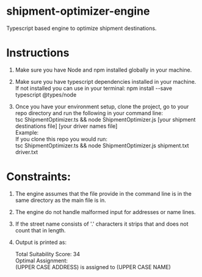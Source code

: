 # shipment-optimizer-engine
Typescript based engine to optimize shipment destinations.

# Instructions
1. Make sure you have Node and npm installed globally in your machine.

2. Make sure you have typescript dependencies installed in your machine. If not installed you can use in your terminal:
    npm install --save typescript @types/node

3. Once you have your environment setup, clone the project, go to your repo directory and run the following in your command line: <br>
tsc ShipmentOptimizer.ts && node ShipmentOptimizer.js [your shipment destinations file] [your driver names file] <br>
     Example: <br>
        If you clone this repo you would run: <br>
        tsc ShipmentOptimizer.ts && node ShipmentOptimizer.js shipment.txt driver.txt <br>


# Constraints:
 1. The engine assumes that the file provide in the command line is in the same directory as the main file is in.

 2. The engine do not handle malformed input for addresses or name lines.

 3. If the street name consists of '.' characters it strips that and does not count that in length.

 4. Output is printed as:

    Total Suitability Score: 34 <br>
    Optimal Assignment: <br>
    (UPPER CASE ADDRESS) is assigned to (UPPER CASE NAME) <br>


